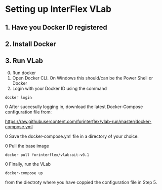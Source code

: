 # Setting up InterFlex VLab

## 1. Have you Docker ID registered

## 2. Install Docker

## 3. Run VLab

0. Run docker 
0. Open Docker CLI. On Windows this should/can be the Power Shell or Docker
0. Login with your Docker ID using the command

`docker login`

0 After succesully logging in, download the latest Docker-Compose configuration file from:

https://raw.githubusercontent.com/forinterflex/vlab-run/master/docker-compose.yml

0 Save the docker-compose.yml file in a directory of your choice.

0 Pull the base image

`docker pull forinterflex/vlab:ait-v0.1`

0 Finally, run the VLab

`docker-compose up`

from the diectroty where you have coppied the configuration file in Step 5.


